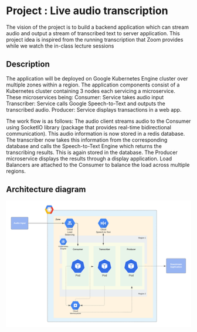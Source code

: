 # Project : Live audio transcription

The vision of the project is to build a backend application which can stream audio and output a stream of transcribed text to server application. This project idea is inspired from the running transcription that Zoom provides while we watch the in-class lecture sessions

## Description

The application will be deployed on Google Kubernetes Engine cluster over multiple zones within a region. The application components consist of a Kubernetes cluster containing 3 nodes each servicing a microservice. These microservices being:
Consumer: Service takes audio input
Transcriber: Service calls Google Speech-to-Text and outputs the transcribed audio.
Producer: Service displays transactions in a web app. 

The work flow is as follows: The audio client streams audio to the Consumer using SocketIO library (package that provides real-time bidirectional communication).  This audio information is now stored in a redis database. The transcriber now takes this information from the corresponding database and calls the Speech-to-Text Engine which returns the transcribing results. This is again stored in the database. The Producer microservice displays the results through a display application. Load Balancers are attached to the Consumer to balance the load across multiple regions.



## Architecture diagram

![alt text](docs/arch_diagram.png)


